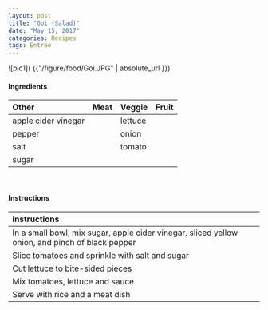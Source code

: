 ```yaml
---
layout: post
title: "Goi (Salad)"
date: "May 15, 2017"
categories: Recipes
tags: Entree
---
```




![pic1]( {{"/figure/food/Goi.JPG" | absolute_url }})




#### Ingredients

<table class = "presenttab">
 <thead>
  <tr>
   <th style="text-align:left;"> Other </th>
   <th style="text-align:left;"> Meat </th>
   <th style="text-align:left;"> Veggie </th>
   <th style="text-align:left;"> Fruit </th>
  </tr>
 </thead>
<tbody>
  <tr>
   <td style="text-align:left;"> apple cider vinegar </td>
   <td style="text-align:left;">  </td>
   <td style="text-align:left;"> lettuce </td>
   <td style="text-align:left;">  </td>
  </tr>
  <tr>
   <td style="text-align:left;"> pepper </td>
   <td style="text-align:left;">  </td>
   <td style="text-align:left;"> onion </td>
   <td style="text-align:left;">  </td>
  </tr>
  <tr>
   <td style="text-align:left;"> salt </td>
   <td style="text-align:left;">  </td>
   <td style="text-align:left;"> tomato </td>
   <td style="text-align:left;">  </td>
  </tr>
  <tr>
   <td style="text-align:left;"> sugar </td>
   <td style="text-align:left;">  </td>
   <td style="text-align:left;">  </td>
   <td style="text-align:left;">  </td>
  </tr>
</tbody>
</table>

<br>

#### Instructions

<table class = "presenttabnoh">
 <thead>
  <tr>
   <th style="text-align:left;"> instructions </th>
  </tr>
 </thead>
<tbody>
  <tr>
   <td style="text-align:left;"> In a small bowl, mix sugar, apple cider vinegar, sliced yellow onion, and pinch of black pepper </td>
  </tr>
  <tr>
   <td style="text-align:left;"> Slice tomatoes and sprinkle with salt and sugar </td>
  </tr>
  <tr>
   <td style="text-align:left;"> Cut lettuce to bite-sided pieces </td>
  </tr>
  <tr>
   <td style="text-align:left;"> Mix tomatoes, lettuce and sauce </td>
  </tr>
  <tr>
   <td style="text-align:left;"> Serve with rice and a meat dish </td>
  </tr>
</tbody>
</table>


